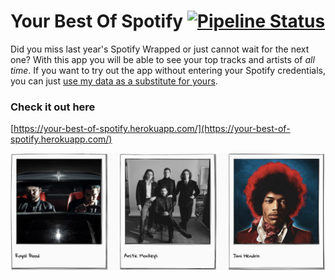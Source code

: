 # Your Best Of Spotify [![Pipeline Status](https://gitlab.com/olivermicke/your-best-of-spotify/badges/master/pipeline.svg)](https://gitlab.com/olivermicke/your-best-of-spotify/commits/master)

Did you miss last year's Spotify Wrapped or just cannot wait for the next one? With this app you will be able to see your top tracks and artists of _all time_. If you want to try out the app without entering your Spotify credentials, you can just
[use my data as a substitute for yours](http://your-best-of-spotify.herokuapp.com/artists?mocked=true).

### Check it out here

[https://your-best-of-spotify.herokuapp.com/](https://your-best-of-spotify.herokuapp.com/)

![Screenshot of the application](docs/screenshot.png)
